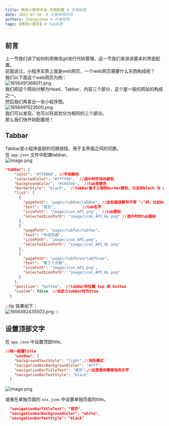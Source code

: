 ```yaml
---
title: 微信小程序开发-页面配置 # 文章标题
date: 2022-07-10  # 文章修改时间
authors: Chengzihan # 作者昵称
tags: [微信小程序] # Tag标签
---
```

## 前言

上一节我们讲了如何利用微信git进行代码管理。这一节我们来讲讲基本的界面配置。  
前面说过，小程序实质上就是web网页，一个web网页需要什么东西构成呢？  
我们以下面这个web网页为例：  
![1656491368011.png](https://jetzihan-img.oss-cn-beijing.aliyuncs.com/blog/img/006SHRs9gy1h3p72ol7kjj31hc0r9ti8.jpg)  
我们把这个网站分解为Head、Tabbar、内容三个部分，这个是一般的网站的构成之一。  
然后我们再拿出一张小程序图。  
![1656491523500.png](https://jetzihan-img.oss-cn-beijing.aliyuncs.com/blog/img/006SHRs9gy1h3p75mgddhj30e60r279b.jpg)  
我们可以发现，也可以将其划分为相同的三个部分。  
那么我们快开始配置吧！  

## Tabbar

Tabbar是小程序底部的切换按钮，用于主界面之间的切换。  
在 `app.json` 文件中配置tabbar。  
![image.png](https://jetzihan-img.oss-cn-beijing.aliyuncs.com/blog/img/006SHRs9gy1h3p7g4nl5xj30xr0hfdqu.jpg)  

``` json
"tabBar": {
    "color": "#ff0000", //字体颜色
    "selectedColor": "#ffff00",  //选中时字体的颜色
    "backgroundColor": "#1697eb",  //tab背景色
    "borderStyle": "black",  //tabBar盒子上面的border颜色，只支持black 与 white
    "list": [
      {
        "pagePath": "pages/tabOne/tabOne", //此处路径要写不带 ‘/’的，比如Helloworld文件，我们要写的路径就是 pages/helloworld/helloworld
        "text": "首页",            //tab名字
        "iconPath": "image/icon_API.png",  //tab图标
        "selectedIconPath": "image/icon_API_HL.png" //选中时的tab图标
      },
      {
        "pagePath": "pages/tabTwo/tabTwo",
        "text": "中间页面",
        "iconPath": "image/icon_API.png",
        "selectedIconPath": "image/icon_API_HL.png"
      },
      {
        "pagePath": "pages/tabThree/tabThree",
        "text": "第三个页面",
        "iconPath": "image/icon_API.png",
        "selectedIconPath": "image/icon_API_HL.png"
      }
    ],
    "position": "bottom",  //tabBar的位置 top 或 bottom
    "custom": false  //自定义tabBar时为true
  }
```

:::tip 效果如下：  
![1656492435503.png](https://jetzihan-img.oss-cn-beijing.aliyuncs.com/blog/img/006SHRs9gy1h3p7l698ktj30bp0mttb0.jpg)
:::

## 设置顶部文字

在 `app.json` 中设置顶部title。  

``` json
//统一配置Title
    "window": {
    "backgroundTextStyle": "light",//浅色模式
    "navigationBarBackgroundColor": "#fff",
    "navigationBarTitleText": "首页",//这里是你要修改的文字
    "navigationBarTextStyle": "black"
  }
```

![image.png](https://jetzihan-img.oss-cn-beijing.aliyuncs.com/blog/img/006SHRs9gy1h3p7powrm3j3095018dfm.jpg)

或者在单独页面的 `xxx.json` 中设置单独页面的title。  

``` json
  "navigationBarTitleText": "首页",
  "navigationBarBackgroundColor": "white",
  "navigationBarTextStyle": "black"
```
